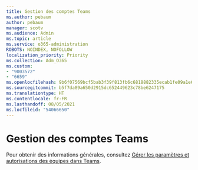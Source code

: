```yaml
---
title: Gestion des comptes Teams
ms.author: pebaum
author: pebaum
manager: scotv
ms.audience: Admin
ms.topic: article
ms.service: o365-administration
ROBOTS: NOINDEX, NOFOLLOW
localization_priority: Priority
ms.collection: Adm_O365
ms.custom:
- "9003572"
- "6659"
ms.openlocfilehash: 9b6f07569bcf5bab3f39f813fb6c6818882335ecab1fe09a1e65f2e06ff2edd5
ms.sourcegitcommit: b5f7da89a650d2915dc652449623c78be6247175
ms.translationtype: HT
ms.contentlocale: fr-FR
ms.lasthandoff: 08/05/2021
ms.locfileid: "54066650"
---
```

# <a name="managing-teams-accounts"></a>Gestion des comptes Teams

Pour obtenir des informations générales, consultez [Gérer les paramètres et autorisations des équipes dans Teams](https://support.microsoft.com/office/ce053b04-1b8e-4796-baa8-90dc427b3acc#ID0EAABAAA=Desktop).
